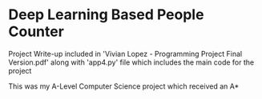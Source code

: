 # Deep Learning Based People Counter

Project Write-up included in 'Vivian Lopez - Programming Project Final Version.pdf' along with 'app4.py' file which includes the main code for the project

This was my A-Level Computer Science project which received an A*

